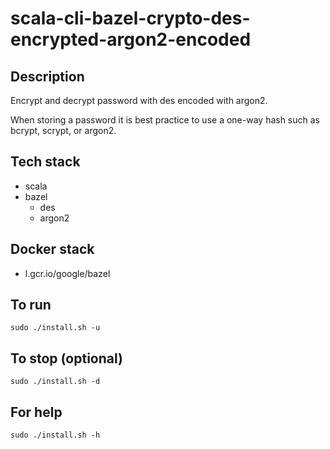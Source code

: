 # scala-cli-bazel-crypto-des-encrypted-argon2-encoded

## Description
Encrypt and decrypt password with des
encoded with argon2.

When storing a password it is best practice
to use a one-way hash such as bcrypt, scrypt,
or argon2.

## Tech stack
- scala
- bazel
  - des
  - argon2

## Docker stack
- l.gcr.io/google/bazel

## To run
`sudo ./install.sh -u`

## To stop (optional)
`sudo ./install.sh -d`

## For help
`sudo ./install.sh -h`
